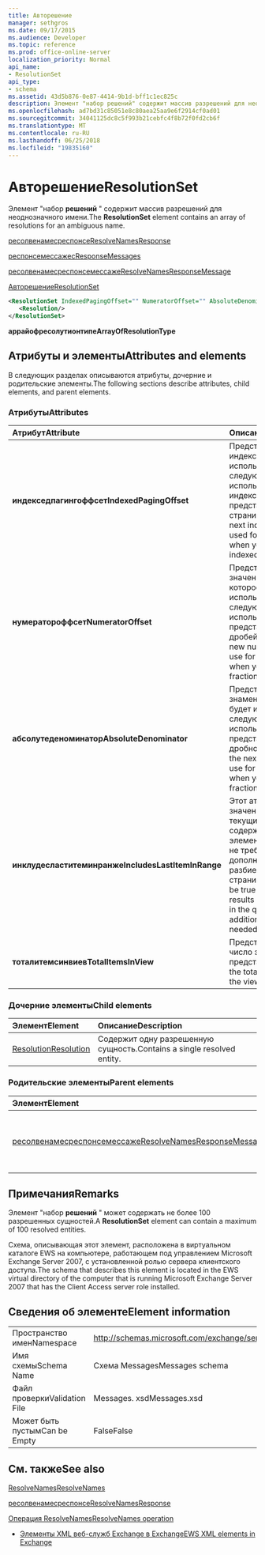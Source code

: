 ```yaml
---
title: Авторешение
manager: sethgros
ms.date: 09/17/2015
ms.audience: Developer
ms.topic: reference
ms.prod: office-online-server
localization_priority: Normal
api_name:
- ResolutionSet
api_type:
- schema
ms.assetid: 43d5b876-0e87-4414-9b1d-bff1c1ec825c
description: Элемент "набор решений" содержит массив разрешений для неоднозначного имени.
ms.openlocfilehash: ad7bd31c85051e8c80aea25aa9e6f2914cf0ad01
ms.sourcegitcommit: 34041125dc8c5f993b21cebfc4f8b72f0fd2cb6f
ms.translationtype: MT
ms.contentlocale: ru-RU
ms.lasthandoff: 06/25/2018
ms.locfileid: "19835160"
---
```

# <a name="resolutionset"></a><span data-ttu-id="a7d7a-103">Авторешение</span><span class="sxs-lookup"><span data-stu-id="a7d7a-103">ResolutionSet</span></span>

<span data-ttu-id="a7d7a-104">Элемент "набор **решений** " содержит массив разрешений для неоднозначного имени.</span><span class="sxs-lookup"><span data-stu-id="a7d7a-104">The **ResolutionSet** element contains an array of resolutions for an ambiguous name.</span></span> 
  
[<span data-ttu-id="a7d7a-105">ресолвенамесреспонсе</span><span class="sxs-lookup"><span data-stu-id="a7d7a-105">ResolveNamesResponse</span></span>](resolvenamesresponse.md)
  
[<span data-ttu-id="a7d7a-106">респонсемессажес</span><span class="sxs-lookup"><span data-stu-id="a7d7a-106">ResponseMessages</span></span>](responsemessages.md)
  
[<span data-ttu-id="a7d7a-107">ресолвенамесреспонсемессаже</span><span class="sxs-lookup"><span data-stu-id="a7d7a-107">ResolveNamesResponseMessage</span></span>](resolvenamesresponsemessage.md)
  
[<span data-ttu-id="a7d7a-108">Авторешение</span><span class="sxs-lookup"><span data-stu-id="a7d7a-108">ResolutionSet</span></span>](resolutionset.md)
  
```xml
<ResolutionSet IndexedPagingOffset="" NumeratorOffset="" AbsoluteDenominator="" IncludesLastItemInRange="" TotalItemsInView="">
   <Resolution/>
</ResolutionSet>
```

 <span data-ttu-id="a7d7a-109">**аррайофресолутионтипе**</span><span class="sxs-lookup"><span data-stu-id="a7d7a-109">**ArrayOfResolutionType**</span></span>
## <a name="attributes-and-elements"></a><span data-ttu-id="a7d7a-110">Атрибуты и элементы</span><span class="sxs-lookup"><span data-stu-id="a7d7a-110">Attributes and elements</span></span>

<span data-ttu-id="a7d7a-111">В следующих разделах описываются атрибуты, дочерние и родительские элементы.</span><span class="sxs-lookup"><span data-stu-id="a7d7a-111">The following sections describe attributes, child elements, and parent elements.</span></span>
  
### <a name="attributes"></a><span data-ttu-id="a7d7a-112">Атрибуты</span><span class="sxs-lookup"><span data-stu-id="a7d7a-112">Attributes</span></span>

|<span data-ttu-id="a7d7a-113">**Атрибут**</span><span class="sxs-lookup"><span data-stu-id="a7d7a-113">**Attribute**</span></span>|<span data-ttu-id="a7d7a-114">**Описание**</span><span class="sxs-lookup"><span data-stu-id="a7d7a-114">**Description**</span></span>|
|:-----|:-----|
|<span data-ttu-id="a7d7a-115">**индекседпагингоффсет**</span><span class="sxs-lookup"><span data-stu-id="a7d7a-115">**IndexedPagingOffset**</span></span> <br/> |<span data-ttu-id="a7d7a-116">Представляет следующий индекс, который должен использоваться для следующего запроса при использовании индексированного представления страницы.</span><span class="sxs-lookup"><span data-stu-id="a7d7a-116">Represents the next index that should be used for the next request when you are using an indexed page view.</span></span>  <br/> |
|<span data-ttu-id="a7d7a-117">**нумератороффсет**</span><span class="sxs-lookup"><span data-stu-id="a7d7a-117">**NumeratorOffset**</span></span> <br/> |<span data-ttu-id="a7d7a-118">Представляет новое значение числителя, которое будет использоваться для следующего запроса при использовании представлений страницы дробей.</span><span class="sxs-lookup"><span data-stu-id="a7d7a-118">Represents the new numerator value to use for the next request when you are using fraction page views.</span></span>  <br/> |
|<span data-ttu-id="a7d7a-119">**абсолутеденоминатор**</span><span class="sxs-lookup"><span data-stu-id="a7d7a-119">**AbsoluteDenominator**</span></span> <br/> |<span data-ttu-id="a7d7a-120">Представляет следующий знаменатель, который будет использоваться для следующего запроса при использовании представлений страницы дробной части.</span><span class="sxs-lookup"><span data-stu-id="a7d7a-120">Represents the next denominator to use for the next request when you are using fraction page views.</span></span>  <br/> |
|<span data-ttu-id="a7d7a-121">**инклудесластитеминранже**</span><span class="sxs-lookup"><span data-stu-id="a7d7a-121">**IncludesLastItemInRange**</span></span> <br/> |<span data-ttu-id="a7d7a-122">Этот атрибут будет иметь значение true, если текущие результаты содержат последний элемент в запросе, чтобы не требовалось дополнительное разбиение на страницы.</span><span class="sxs-lookup"><span data-stu-id="a7d7a-122">This attribute will be true if the current results contain the last item in the query, so that additional paging is not needed.</span></span>  <br/> |
|<span data-ttu-id="a7d7a-123">**тоталитемсинвиев**</span><span class="sxs-lookup"><span data-stu-id="a7d7a-123">**TotalItemsInView**</span></span> <br/> |<span data-ttu-id="a7d7a-124">Представляет общее число элементов в представлении.</span><span class="sxs-lookup"><span data-stu-id="a7d7a-124">Represents the total number of items in the view.</span></span>  <br/> |
   
### <a name="child-elements"></a><span data-ttu-id="a7d7a-125">Дочерние элементы</span><span class="sxs-lookup"><span data-stu-id="a7d7a-125">Child elements</span></span>

|<span data-ttu-id="a7d7a-126">**Элемент**</span><span class="sxs-lookup"><span data-stu-id="a7d7a-126">**Element**</span></span>|<span data-ttu-id="a7d7a-127">**Описание**</span><span class="sxs-lookup"><span data-stu-id="a7d7a-127">**Description**</span></span>|
|:-----|:-----|
|[<span data-ttu-id="a7d7a-128">Resolution</span><span class="sxs-lookup"><span data-stu-id="a7d7a-128">Resolution</span></span>](resolution.md) <br/> |<span data-ttu-id="a7d7a-129">Содержит одну разрешенную сущность.</span><span class="sxs-lookup"><span data-stu-id="a7d7a-129">Contains a single resolved entity.</span></span>  <br/> |
   
### <a name="parent-elements"></a><span data-ttu-id="a7d7a-130">Родительские элементы</span><span class="sxs-lookup"><span data-stu-id="a7d7a-130">Parent elements</span></span>

|<span data-ttu-id="a7d7a-131">**Элемент**</span><span class="sxs-lookup"><span data-stu-id="a7d7a-131">**Element**</span></span>|<span data-ttu-id="a7d7a-132">**Описание**</span><span class="sxs-lookup"><span data-stu-id="a7d7a-132">**Description**</span></span>|
|:-----|:-----|
|[<span data-ttu-id="a7d7a-133">ресолвенамесреспонсемессаже</span><span class="sxs-lookup"><span data-stu-id="a7d7a-133">ResolveNamesResponseMessage</span></span>](resolvenamesresponsemessage.md) <br/> |<span data-ttu-id="a7d7a-134">Содержит состояние и результат запроса ResolveNames.</span><span class="sxs-lookup"><span data-stu-id="a7d7a-134">Contains the status and result of a ResolveNames request.</span></span>  <br/> |
   
## <a name="remarks"></a><span data-ttu-id="a7d7a-135">Примечания</span><span class="sxs-lookup"><span data-stu-id="a7d7a-135">Remarks</span></span>

<span data-ttu-id="a7d7a-136">Элемент "набор **решений** " может содержать не более 100 разрешенных сущностей.</span><span class="sxs-lookup"><span data-stu-id="a7d7a-136">A **ResolutionSet** element can contain a maximum of 100 resolved entities.</span></span> 
  
<span data-ttu-id="a7d7a-137">Схема, описывающая этот элемент, расположена в виртуальном каталоге EWS на компьютере, работающем под управлением Microsoft Exchange Server 2007, с установленной ролью сервера клиентского доступа.</span><span class="sxs-lookup"><span data-stu-id="a7d7a-137">The schema that describes this element is located in the EWS virtual directory of the computer that is running Microsoft Exchange Server 2007 that has the Client Access server role installed.</span></span>
  
## <a name="element-information"></a><span data-ttu-id="a7d7a-138">Сведения об элементе</span><span class="sxs-lookup"><span data-stu-id="a7d7a-138">Element information</span></span>

|||
|:-----|:-----|
|<span data-ttu-id="a7d7a-139">Пространство имен</span><span class="sxs-lookup"><span data-stu-id="a7d7a-139">Namespace</span></span>  <br/> |http://schemas.microsoft.com/exchange/services/2006/messages  <br/> |
|<span data-ttu-id="a7d7a-140">Имя схемы</span><span class="sxs-lookup"><span data-stu-id="a7d7a-140">Schema Name</span></span>  <br/> |<span data-ttu-id="a7d7a-141">Схема Messages</span><span class="sxs-lookup"><span data-stu-id="a7d7a-141">Messages schema</span></span>  <br/> |
|<span data-ttu-id="a7d7a-142">Файл проверки</span><span class="sxs-lookup"><span data-stu-id="a7d7a-142">Validation File</span></span>  <br/> |<span data-ttu-id="a7d7a-143">Messages. xsd</span><span class="sxs-lookup"><span data-stu-id="a7d7a-143">Messages.xsd</span></span>  <br/> |
|<span data-ttu-id="a7d7a-144">Может быть пустым</span><span class="sxs-lookup"><span data-stu-id="a7d7a-144">Can be Empty</span></span>  <br/> |<span data-ttu-id="a7d7a-145">False</span><span class="sxs-lookup"><span data-stu-id="a7d7a-145">False</span></span>  <br/> |
   
## <a name="see-also"></a><span data-ttu-id="a7d7a-146">См. также</span><span class="sxs-lookup"><span data-stu-id="a7d7a-146">See also</span></span>



[<span data-ttu-id="a7d7a-147">ResolveNames</span><span class="sxs-lookup"><span data-stu-id="a7d7a-147">ResolveNames</span></span>](resolvenames.md)
  
[<span data-ttu-id="a7d7a-148">ресолвенамесреспонсе</span><span class="sxs-lookup"><span data-stu-id="a7d7a-148">ResolveNamesResponse</span></span>](resolvenamesresponse.md)
  
[<span data-ttu-id="a7d7a-149">Операция ResolveNames</span><span class="sxs-lookup"><span data-stu-id="a7d7a-149">ResolveNames operation</span></span>](resolvenames-operation.md)


- [<span data-ttu-id="a7d7a-150">Элементы XML веб-служб Exchange в Exchange</span><span class="sxs-lookup"><span data-stu-id="a7d7a-150">EWS XML elements in Exchange</span></span>](ews-xml-elements-in-exchange.md)

